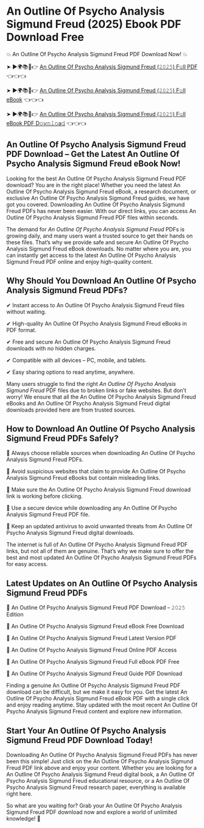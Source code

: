 # An Outline Of Psycho Analysis Sigmund Freud (2025) Ebook PDF Download Free

💥 An Outline Of Psycho Analysis Sigmund Freud PDF Download Now! 💥

➤ ►🌍📚📱👉 [An Outline Of Psycho Analysis Sigmund Freud (𝟸𝟶𝟸𝟻) F𝚞ll PDF](https://getpdf.xyz/an-outline-of-psycho-analysis-sigmund-freud) 👈👈👈


➤ ►🌍📚📱👉 [An Outline Of Psycho Analysis Sigmund Freud (𝟸𝟶𝟸𝟻) F𝚞ll eBook](https://getpdf.xyz/an-outline-of-psycho-analysis-sigmund-freud) 👈👈👈


➤ ►🌍📚📱👉 [An Outline Of Psycho Analysis Sigmund Freud (𝟸𝟶𝟸𝟻) F𝚞ll eBook PDF D𝚘𝚠𝚗𝚕𝚘a𝚍](https://getpdf.xyz/an-outline-of-psycho-analysis-sigmund-freud) 👈👈👈


## An Outline Of Psycho Analysis Sigmund Freud PDF Download – Get the Latest An Outline Of Psycho Analysis Sigmund Freud eBook Now!

Looking for the best An Outline Of Psycho Analysis Sigmund Freud PDF download? You are in the right place! Whether you need the latest An Outline Of Psycho Analysis Sigmund Freud eBook, a research document, or exclusive An Outline Of Psycho Analysis Sigmund Freud guides, we have got you covered. Downloading An Outline Of Psycho Analysis Sigmund Freud PDFs has never been easier. With our direct links, you can access An Outline Of Psycho Analysis Sigmund Freud PDF files within seconds.

The demand for *An Outline Of Psycho Analysis Sigmund Freud* PDFs is growing daily, and many users want a trusted source to get their hands on these files. That’s why we provide safe and secure An Outline Of Psycho Analysis Sigmund Freud eBook downloads. No matter where you are, you can instantly get access to the latest An Outline Of Psycho Analysis Sigmund Freud PDF online and enjoy high-quality content.

## Why Should You Download An Outline Of Psycho Analysis Sigmund Freud PDFs?

✔ Instant access to An Outline Of Psycho Analysis Sigmund Freud files without waiting.

✔ High-quality An Outline Of Psycho Analysis Sigmund Freud eBooks in PDF format.

✔ Free and secure An Outline Of Psycho Analysis Sigmund Freud downloads with no hidden charges.

✔ Compatible with all devices – PC, mobile, and tablets.

✔ Easy sharing options to read anytime, anywhere.

Many users struggle to find the right *An Outline Of Psycho Analysis Sigmund Freud* PDF files due to broken links or fake websites. But don’t worry! We ensure that all the An Outline Of Psycho Analysis Sigmund Freud eBooks and An Outline Of Psycho Analysis Sigmund Freud digital downloads provided here are from trusted sources.

## How to Download An Outline Of Psycho Analysis Sigmund Freud PDFs Safely?

📌 Always choose reliable sources when downloading An Outline Of Psycho Analysis Sigmund Freud PDFs.

📌 Avoid suspicious websites that claim to provide An Outline Of Psycho Analysis Sigmund Freud eBooks but contain misleading links.

📌 Make sure the An Outline Of Psycho Analysis Sigmund Freud download link is working before clicking.

📌 Use a secure device while downloading any An Outline Of Psycho Analysis Sigmund Freud PDF file.

📌 Keep an updated antivirus to avoid unwanted threats from An Outline Of Psycho Analysis Sigmund Freud digital downloads.

The internet is full of An Outline Of Psycho Analysis Sigmund Freud PDF links, but not all of them are genuine. That’s why we make sure to offer the best and most updated An Outline Of Psycho Analysis Sigmund Freud PDFs for easy access.

## Latest Updates on An Outline Of Psycho Analysis Sigmund Freud PDFs

🔹 An Outline Of Psycho Analysis Sigmund Freud PDF Download – 𝟸𝟶𝟸𝟻 Edition

🔹 An Outline Of Psycho Analysis Sigmund Freud eBook Free Download

🔹 An Outline Of Psycho Analysis Sigmund Freud Latest Version PDF

🔹 An Outline Of Psycho Analysis Sigmund Freud Online PDF Access

🔹 An Outline Of Psycho Analysis Sigmund Freud Full eBook PDF Free

🔹 An Outline Of Psycho Analysis Sigmund Freud Guide PDF Download

Finding a genuine An Outline Of Psycho Analysis Sigmund Freud PDF download can be difficult, but we make it easy for you. Get the latest An Outline Of Psycho Analysis Sigmund Freud eBook PDF with a single click and enjoy reading anytime. Stay updated with the most recent An Outline Of Psycho Analysis Sigmund Freud content and explore new information.

## Start Your An Outline Of Psycho Analysis Sigmund Freud PDF Download Today!

Downloading An Outline Of Psycho Analysis Sigmund Freud PDFs has never been this simple! Just click on the An Outline Of Psycho Analysis Sigmund Freud PDF link above and enjoy your content. Whether you are looking for a An Outline Of Psycho Analysis Sigmund Freud digital book, a An Outline Of Psycho Analysis Sigmund Freud educational resource, or a An Outline Of Psycho Analysis Sigmund Freud research paper, everything is available right here.

So what are you waiting for? Grab your An Outline Of Psycho Analysis Sigmund Freud PDF download now and explore a world of unlimited knowledge! 🚀